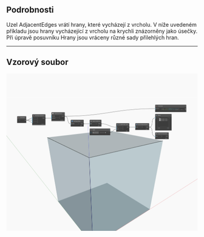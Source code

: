 ## Podrobnosti
Uzel AdjacentEdges vrátí hrany, které vycházejí z vrcholu. V níže uvedeném příkladu jsou hrany vycházející z vrcholu na krychli znázorněny jako úsečky. Při úpravě posuvníku Hrany jsou vráceny různé sady přilehlých hran.
___
## Vzorový soubor

![AdjacentEdges](./Autodesk.DesignScript.Geometry.Vertex.AdjacentEdges_img.jpg)

